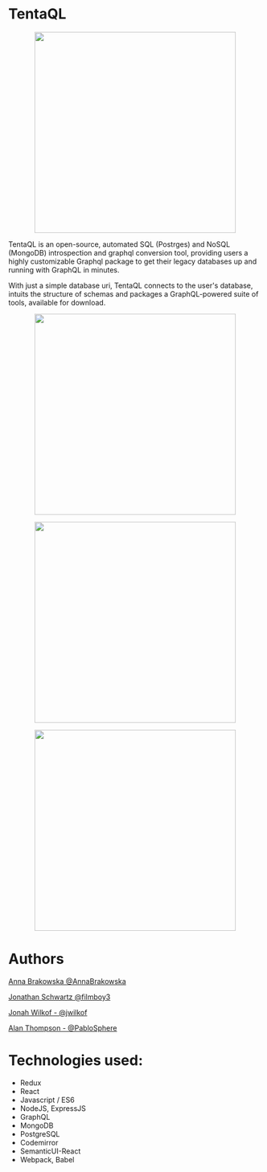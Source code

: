 # TentaQL

<p align="center">
<img src="https://github.com/TentaQL/tentaQL/blob/master/Octopus.png" align="center" height="400">
</p>


TentaQL is an open-source, automated SQL (Postrges) and NoSQL (MongoDB) introspection and graphql conversion tool, providing users a highly customizable Graphql package to get their legacy databases up and running with GraphQL in minutes.  

With just a simple database uri, TentaQL connects to the user's database, intuits the structure of  schemas and packages a GraphQL-powered suite of tools, available for download.

<p align="center">
<img src="https://github.com/TentaQL/tentaQL/blob/master/demo1.png" align="center" height="400">
</p>



<p align="center">
<img src="https://github.com/TentaQL/tentaQL/blob/master/demo2.png" align="center" height="400">
</p>


<p align="center">
<img src="https://github.com/TentaQL/tentaQL/blob/master/demo3.png" align="center" height="400">
</p>

# Authors

[Anna Brakowska @AnnaBrakowska](https://github.com/AnnaBrakowska)

[Jonathan Schwartz @filmboy3](https://github.com/filmboy3)

[Jonah Wilkof - @jwilkof](https://github.com/jwilkof)

[Alan Thompson - @PabloSphere](https://github.com/PabloSphere)



# Technologies used:
* Redux
* React
* Javascript / ES6
* NodeJS, ExpressJS
* GraphQL
* MongoDB
* PostgreSQL
* Codemirror
* SemanticUI-React
* Webpack, Babel
